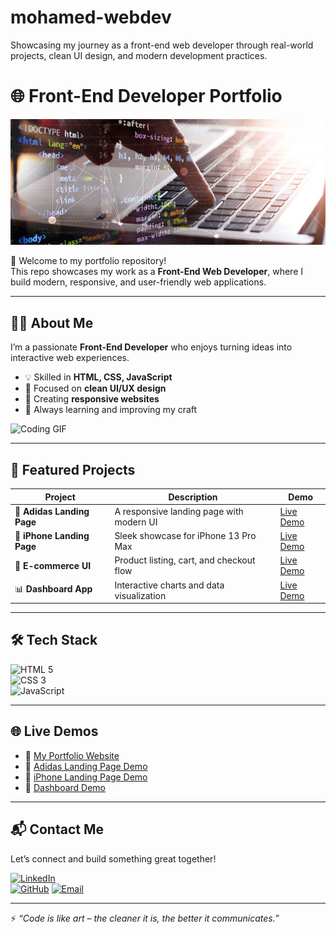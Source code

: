 # mohamed-webdev
Showcasing my journey as a front-end web developer through real-world projects, clean UI design, and modern development practices.
# 🌐 Front-End Developer Portfolio  

![Banner](assests/Banner.png) 

🚀 Welcome to my portfolio repository!  
This repo showcases my work as a **Front-End Web Developer**, where I build modern, responsive, and user-friendly web applications.  

---

## 👨‍💻 About Me  
I’m a passionate **Front-End Developer** who enjoys turning ideas into interactive web experiences.  

- 💡 Skilled in **HTML, CSS, JavaScript**  
- 🎨 Focused on **clean UI/UX design**  
- 📱 Creating **responsive websites**  
- 🚀 Always learning and improving my craft  

![Coding GIF](https://media.giphy.com/media/qgQUggAC3Pfv687qPC/giphy.gif)  

---

## 📂 Featured Projects  

| Project | Description | Demo |
|---------|-------------|------|
| 🎯 **Adidas Landing Page** | A responsive landing page with modern UI | [Live Demo](https://mohammed-004del.github.io/mohamed-webdev-project-1/) |
| 📱 **iPhone Landing Page** | Sleek showcase for iPhone 13 Pro Max | [Live Demo](https://mohammed-004del.github.io/mohamed-webdev-iphone-design/) |
| 🛒 **E-commerce UI** | Product listing, cart, and checkout flow | [Live Demo](#) |
| 📊 **Dashboard App** | Interactive charts and data visualization | [Live Demo](#) |


---

## 🛠️ Tech Stack  

![HTML 5](https://img.shields.io/badge/-HTML5-E34F26?logo=html5&logoColor=white&style=for-the-badge)  
![CSS 3](https://img.shields.io/badge/-CSS3-1572B6?logo=css3&logoColor=white&style=for-the-badge)  
![JavaScript](https://img.shields.io/badge/-JavaScript-F7DF1E?logo=javascript&logoColor=black&style=for-the-badge)  

---

## 🌐 Live Demos  
- 🔗 [My Portfolio Website](#)  
- 🔗 [Adidas Landing Page Demo](https://mohammed-004del.github.io/mohamed-webdev-project-1/)  
- 🔗 [iPhone Landing Page Demo](https://mohammed-004del.github.io/mohamed-webdev-iphone-design/)  
- 🔗 [Dashboard Demo](#)  
 

---

## 📬 Contact Me  
Let’s connect and build something great together!  

[![LinkedIn](https://img.shields.io/badge/LinkedIn-0077B5?logo=linkedin&logoColor=white&style=for-the-badge)](https://www.linkedin.com/in/mohammed-mahmood-7327b0301)  
[![GitHub](https://img.shields.io/badge/GitHub-100000?logo=github&logoColor=white&style=for-the-badge)](https://github.com/Mohammed-004del/mohamed-webdev)
[![Email](https://img.shields.io/badge/Email-D14836?logo=gmail&logoColor=white&style=for-the-badge)](mailto:MohammedMahmoodHamed004@gmail.com)

---

⚡ *“Code is like art – the cleaner it is, the better it communicates.”*  
